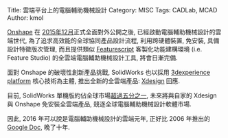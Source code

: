 Title: 雲端平台上的電腦輔助機械設計
Category: MISC
Tags: CADLab, MCAD
Author: kmol

<a href="https://www.onshape.com/">Onshape</a> 在 <a href="http://wordpress-2015course.rhcloud.com/?p=4514">2015年12月</a>正式全面對外公開之後, 已經啟動電腦輔助機械設計的雲端世代, 為了追求高效能的全球協同產品設計流程, 利用跨硬體裝置, 免安裝, 具備設計特徵版次管理, 而且提供類似 <a href="https://cad.onshape.com/FsDoc/">Featurescript</a> 客製化功能建構環境 (i.e. Feature Studio) 的全雲端電腦輔助機械設計工具, 將會日漸完備.

<!-- PELICAN_END_SUMMARY -->

面對 Onshape 的破壞性創新產品挑戰, SolidWorks 也以採用 <a href="http://www.3ds.com/about-3ds/3dexperience-platform/">3dexperience platform</a> 核心技術為主體, 推出全新的全雲端產品: <a href="http://xdesign.solidworks.com/">Xdesign</a> 回應.

目前, SolidWorks 單機版約佔全球市場<a href="http://blog.cnccookbook.com/2015/01/20/results-2015-cad-survey/">超過五分之一</a>, 未來將與自家的 Xdesign 與 Onshape 免安裝全雲端產品, 競逐全球電腦輔助機械設計軟體市場. 

因此, 2016 年可以說是電腦輔助機械設計的雲端元年, 正好比 2006 年推出的 <a href="https://en.wikipedia.org/wiki/Google_Docs,_Sheets,_and_Slides">Google Doc</a>, 晚了十年.
